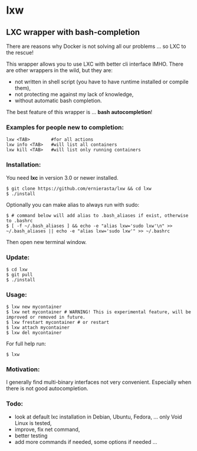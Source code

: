# lxw

## LXC wrapper with bash-completion

There are reasons why Docker is not solving all our problems ... so LXC to the rescue!

This wrapper allows you to use LXC with better cli interface IMHO. There are other wrappers in the wild, but they are:

* not written in shell script (you have to have runtime installed or compile them),
* not protecting me against my lack of knowledge,
* without automatic bash completion.

The best feature of this wrapper is ... **bash autocompletion**!

### Examples for people new to completion:

```shell
lxw <TAB>        #for all actions
lxw info <TAB>   #will list all containers
lxw kill <TAB>   #will list only running containers
```

### Installation:

You need **lxc** in version 3.0 or newer installed.

```shell
$ git clone https://github.com/ernierasta/lxw && cd lxw
$ ./install
```
Optionally you can make alias to always run with sudo:
```shell
$ # command below will add alias to .bash_aliases if exist, otherwise to .bashrc
$ [ -f ~/.bash_aliases ] && echo -e "alias lxw='sudo lxw'\n" >> ~/.bash_aliases || echo -e "alias lxw='sudo lxw'" >> ~/.bashrc
```
Then open new terminal window.

### Update:

```shell
$ cd lxw
$ git pull
$ ./install
```

### Usage:

```shell
$ lxw new mycontainer
$ lxw net mycontainer # WARNING! This is experimental feature, will be improved or removed in future.
$ lxw frestart mycontainer # or restart
$ lxw attach mycontainer
$ lxw del mycontainer
```

For full help run:
```shell
$ lxw
```

### Motivation:

I generally find multi-binary interfaces not very convenient. Especially when there is not good autocompletion.

### Todo:

- look at default lxc installation in Debian, Ubuntu, Fedora, ... only Void Linux is tested,
- improve, fix net command,
- better testing
- add more commands if needed, some options if needed ...

